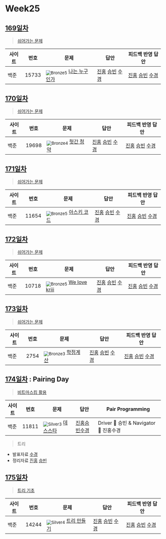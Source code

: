 <!-- tier 리스트 S -->
[Unrated]: https://user-images.githubusercontent.com/33937365/126247607-85783912-c11a-4d50-ac36-8cc7dcb75cd2.png
[Bronze5]: https://user-images.githubusercontent.com/33937365/126247611-e362d727-17a4-4737-a232-5827e185ab7c.png
[Bronze4]: https://user-images.githubusercontent.com/33937365/126247612-89cbc675-e1d4-43a2-950b-1cb014dca697.png
[Bronze3]: https://user-images.githubusercontent.com/33937365/126247613-b8408610-7bc4-40f8-804f-a30a45ddbb68.png
[Bronze2]: https://user-images.githubusercontent.com/33937365/126247614-d85dc6ff-a520-4c00-82bd-eb593b156bd8.png
[Bronze1]: https://user-images.githubusercontent.com/33937365/126247616-04b2ab30-9891-4b7b-8cb4-38e99b97e834.png
[Silver5]: https://user-images.githubusercontent.com/33937365/126247618-38c5c905-672b-4d75-808e-8a7d45ea577d.png
[Silver4]: https://user-images.githubusercontent.com/33937365/126247620-ba2d1b96-b0aa-4b88-80c5-71569c69bbc3.png
[Silver3]: https://user-images.githubusercontent.com/33937365/126247621-1b55b7f4-3a79-4348-8a63-f00c1813853e.png
[Silver2]: https://user-images.githubusercontent.com/33937365/126247622-a83b30a9-6618-4593-b775-6f6730afd3f6.png
[Silver1]: https://user-images.githubusercontent.com/33937365/126247625-8d82f8ab-6f95-4ef8-a243-be31f548596e.png
[Gold5]: https://user-images.githubusercontent.com/33937365/126247627-2979d4d5-915a-4c4e-adb7-c171f9bafe28.png
[Gold4]: https://user-images.githubusercontent.com/33937365/126247629-b24e1e24-4579-450f-bc3c-f166361091dd.png
[Gold3]: https://user-images.githubusercontent.com/33937365/126247630-80fb15af-debc-451d-a937-6c9c6bfa693b.png
[Gold2]: https://user-images.githubusercontent.com/33937365/126247633-7112f6a6-57da-4d1d-953f-5414ba8ffc3d.png
[Gold1]: https://user-images.githubusercontent.com/33937365/126247635-42bd3af9-e129-4379-b44a-22d75de3def6.png
[Platinum5]: https://user-images.githubusercontent.com/33937365/126247636-763e3bc4-43a9-4724-8ce1-c2288aecb636.png
[Platinum4]: https://user-images.githubusercontent.com/33937365/126247637-af30d243-2771-4966-b0bb-0901b9fd4989.png
[Platinum3]: https://user-images.githubusercontent.com/33937365/126247640-cfd654db-86d8-42a9-8d1b-0f3494758330.png
[Platinum2]: https://user-images.githubusercontent.com/33937365/126247641-3e60e9a6-5116-4005-a87d-bfb59969c87a.png
[Platinum1]: https://user-images.githubusercontent.com/33937365/126247643-23bba5ac-52c4-442a-a88a-2eb8998f6446.png
[Diamond5]: https://user-images.githubusercontent.com/33937365/126247645-870445bf-25d9-45ce-9c07-a25949ffad21.png
[Diamond4]: https://user-images.githubusercontent.com/33937365/126247646-b2d7e328-c205-448d-a5bf-c6294c07edaa.png
[Diamond3]: https://user-images.githubusercontent.com/33937365/126247647-db568f94-882f-410c-bd1b-63d49c87623c.png
[Diamond2]: https://user-images.githubusercontent.com/33937365/126247648-52f92f07-0fb9-4b1d-a344-6e9b81d81044.png
[Diamond1]: https://user-images.githubusercontent.com/33937365/126247649-4d068f63-f5e1-40df-910e-dceeb2b7de99.png
[Ruby5]: https://user-images.githubusercontent.com/33937365/126247652-94013ea7-9a96-4068-b922-01535c85801d.png
[Ruby4]: https://user-images.githubusercontent.com/33937365/126247655-a10f7077-6341-416e-938c-b500b7022aca.png
[Ruby3]: https://user-images.githubusercontent.com/33937365/126247656-d0e16a36-5080-4585-a465-4e4f5302beef.png
[Ruby2]: https://user-images.githubusercontent.com/33937365/126247659-1d249660-02a2-4a95-966f-074f99df70fe.png
[Ruby1]: https://user-images.githubusercontent.com/33937365/126247660-8e0d236d-eaef-42b3-8983-28f9e6c94ff9.png
<!-- tier 리스트 E -->

# Week25

## [169일차](Day169)

> [쉬어가는 문제](https://www.acmicpc.net/group/workbook/view/9797/34271)

| 사이트 | 번호  | 문제                                                   | 답안                                                                                          | 피드백 반영 답안                                                                              |
| ------ | ----- | ------------------------------------------------------ | --------------------------------------------------------------------------------------------- | --------------------------------------------------------------------------------------------- |
| 백준   | 15733 | <sub>![Bronze5]</sub> [나는 누구인가](https://www.acmicpc.net/problem/15733) | [진홍](Day169/boj15733_kjh.java) [승빈](Day169/boj15733_wsb.java) [수경](Day169/boj15733_hsk.js) | [진홍](Day169/boj15733_kjh.java) [승빈](Day169/boj15733_wsb.java) [수경](Day169/boj15733_hsk.js) |

## [170일차](Day170)

> [쉬어가는 문제](https://www.acmicpc.net/group/workbook/view/9797/34294)

| 사이트 | 번호  | 문제                                               | 답안                                                                                          | 피드백 반영 답안                                                                              |
| ------ | ----- | -------------------------------------------------- | --------------------------------------------------------------------------------------------- | --------------------------------------------------------------------------------------------- |
| 백준   | 19698 | <sub>![Bronze4]</sub> [헛간 청약](https://www.acmicpc.net/problem/19698) | [진홍](Day170/boj19698_kjh.java) [승빈](Day170/boj19698_wsb.java) [수경](Day170/boj19698_hsk.js) | [진홍](Day170/boj19698_kjh.java) [승빈](Day170/boj19698_wsb.java) [수경](Day170/boj19698_hsk.js) |

## [171일차](Day171)

> [쉬어가는 문제](https://www.acmicpc.net/group/workbook/view/9797/34304)

| 사이트 | 번호  | 문제                                                 | 답안                                                                                          | 피드백 반영 답안                                                                              |
| ------ | ----- | ---------------------------------------------------- | --------------------------------------------------------------------------------------------- | --------------------------------------------------------------------------------------------- |
| 백준   | 11654 | <sub>![Bronze5]</sub> [아스키 코드](https://www.acmicpc.net/problem/11654) | [진홍](Day171/boj11654_kjh.java) [승빈](Day171/boj11654_wsb.java) [수경](Day171/boj11654_hsk.js) | [진홍](Day171/boj11654_kjh.java) [승빈](Day171/boj11654_wsb.java) [수경](Day171/boj11654_hsk.js) |

## [172일차](Day172)

> [쉬어가는 문제](https://www.acmicpc.net/group/workbook/view/9797/34388)

| 사이트 | 번호  | 문제                                                   | 답안                                                                                          | 피드백 반영 답안                                                                              |
| ------ | ----- | ------------------------------------------------------ | --------------------------------------------------------------------------------------------- | --------------------------------------------------------------------------------------------- |
| 백준   | 10718 | <sub>![Bronze5]</sub> [We love kriii](https://www.acmicpc.net/problem/10718) | [진홍](Day172/boj10718_kjh.java) [승빈](Day172/boj10718_wsb.java) [수경](Day172/boj10718_hsk.js) | [진홍](Day172/boj10718_kjh.java) [승빈](Day172/boj10718_wsb.java) [수경](Day172/boj10718_hsk.js) |

## [173일차](Day173)

> [쉬어가는 문제](https://www.acmicpc.net/group/workbook/view/9797/34426)

| 사이트 | 번호 | 문제                                             | 답안                                                                                       | 피드백 반영 답안                                                                           |
| ------ | ---- | ------------------------------------------------ | ------------------------------------------------------------------------------------------ | ------------------------------------------------------------------------------------------ |
| 백준   | 2754 | <sub>![Bronze3]</sub> [학점계산](https://www.acmicpc.net/problem/2754) | [진홍](Day173/boj2754_kjh.java) [승빈](Day173/boj2754_wsb.java) [수경](Day173/boj2754_hsk.js) | [진홍](Day173/boj2754_kjh.java) [승빈](Day173/boj2754_wsb.java) [수경](Day173/boj2754_hsk.js) |

## [174일차](Day174) : Pairing Day

> [비트마스킹 활용](https://www.acmicpc.net/group/workbook/view/9797/34438)

| 사이트 | 번호  | 문제                                              | 답안                                          | Pair Programming                       |
| ------ | ----- | ------------------------------------------------- | --------------------------------------------- | -------------------------------------- |
| 백준   | 11811 | <sub>![Silver3]</sub> [데스스타](https://www.acmicpc.net/problem/11811) | [진홍승빈수경](Day174/boj11811_kjhwsbhsk.java) | Driver 🚗 승빈 & Navigator 🧭 진홍수경 |

> 트리

- 발표자료 [수경](reference/hsk.pdf)
- 정리자료 [진홍](reference/kjh.pdf) [승빈](reference/wsb.pdf)

## [175일차](Day175)

> [트리 기초](https://www.acmicpc.net/group/workbook/view/9797/34448)

| 사이트 | 번호  | 문제                                                 | 답안                                                                                          | 피드백 반영 답안                                                      |
| ------ | ----- | ---------------------------------------------------- | --------------------------------------------------------------------------------------------- | --------------------------------------------------------------------- |
| 백준   | 14244 | <sub>![Silver4]</sub> [트리 만들기](https://www.acmicpc.net/problem/14244) | [진홍](Day175/boj14244_kjh.java) [승빈](Day175/boj14244_wsb.java) [수경](Day175/boj14244_hsk.js) | [진홍](Day175/boj14244_kjh.java) [승빈](Day175/boj14244_wsb.java) [수경](Day175/boj14244_hsk_fb.js) |
